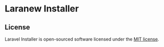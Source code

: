 # Laranew Installer

## License

Laravel Installer is open-sourced software licensed under the [MIT license](LICENSE.md).
